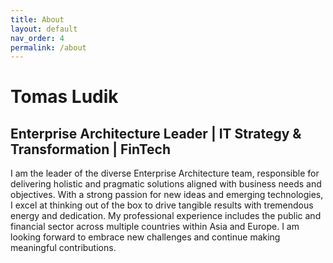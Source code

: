 ```yaml
---
title: About
layout: default
nav_order: 4
permalink: /about
---
```


# Tomas Ludik

## Enterprise Architecture Leader | IT Strategy & Transformation | FinTech

I am the leader of the diverse Enterprise Architecture team, responsible for delivering holistic and pragmatic solutions aligned with business needs and objectives. With a strong passion for new ideas and emerging technologies, I excel at thinking out of the box to drive tangible results with tremendous energy and dedication. My professional experience includes the public and financial sector across multiple countries within Asia and Europe. I am looking forward to embrace new challenges and continue making meaningful contributions.